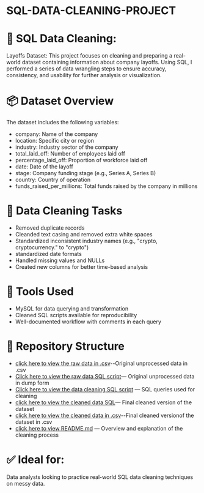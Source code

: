# SQL-DATA-CLEANING-PROJECT
# 🧹 SQL Data Cleaning: 
Layoffs Dataset: This project focuses on cleaning and preparing a real-world dataset containing information about company layoffs. Using SQL, I performed a series of data wrangling steps to ensure accuracy, consistency, and usability for further analysis or visualization.


# 📦  Dataset Overview
The dataset includes the following variables:
* company: Name of the company
* location: Specific city or region
* industry: Industry sector of the company
* total_laid_off: Number of employees laid off
* percentage_laid_off: Proportion of workforce laid off
* date: Date of the layoff
* stage: Company funding stage (e.g., Series A, Series B)
* country: Country of operation
* funds_raised_per_millions: Total funds raised by the company in millions

# 🧽 Data Cleaning Tasks

* Removed duplicate records
* Cleanded text casing and removed extra white spaces
* Standardized inconsistent industry names (e.g., "crypto, cryptocurrency." to "crypto")
* standardized date formats
* Handled missing values and NULLs
* Created new columns for better time-based analysis

  
# 🔧 Tools Used
* MySQL for data querying and transformation
* Cleaned SQL scripts available for reproducibility
* Well-documented workflow with comments in each query

# 📂 Repository Structure
* [click here to view the raw data in .csv](https://github.com/OgaPrecious/SQL-DATA-CLEANING-PROJECT/blob/main/04_raw_data.csv)--Original unprocessed data in .csv
* [Click here to view the raw data SQL script](https://github.com/OgaPrecious/SQL-DATA-CLEANING-PROJECT/blob/main/01_raw_data.sql)— Original unprocessed data in dump form
* [Click here to view the data cleaning SQL script](https://github.com/OgaPrecious/SQL-DATA-CLEANING-PROJECT/blob/main/02_data_cleaning.sql) — SQL queries used for cleaning
* [click here to view the cleaned data SQL](https://github.com/OgaPrecious/SQL-DATA-CLEANING-PROJECT/blob/main/cleaned_data.sql)— Final cleaned version of the dataset
* [click here to view the cleaned data in .csv](https://github.com/OgaPrecious/SQL-DATA-CLEANING-PROJECT/blob/main/03_cleaned_data.csv)--Final cleaned versionof the dataset in .csv
* [click here to view README.md](https://github.com/OgaPrecious/SQL-DATA-CLEANING-PROJECT#) — Overview and explanation of the cleaning process

# ✅ Ideal for: 
Data analysts looking to practice real-world SQL data cleaning techniques on messy data.

